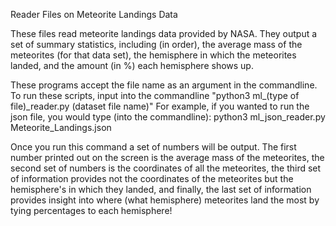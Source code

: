 Reader Files on Meteorite Landings Data 

These files read meteorite landings data provided by NASA. They output a set of summary statistics, including (in order), the average mass of the meteorites (for that data set), the hemisphere in which the meteorites landed, and the amount (in %) each hemisphere shows up.

These programs accept the file name as an argument in the commandline. 
To run these scripts, input into the commandline "python3 ml_(type of file)_reader.py (dataset file name)"
For example, if you wanted to run the json file, you would type (into the commandline): python3 ml_json_reader.py Meteorite_Landings.json

Once you run this command a set of numbers will be output. The first number printed out on the screen is the average mass of the meteorites, the second set of numbers is the coordinates of all the meteorites, the third set of information provides not the coordinates of the meteorites but the hemisphere's in which they landed, and finally, the last set of information provides insight into where (what hemisphere) meteorites land the most by tying percentages to each hemisphere!
